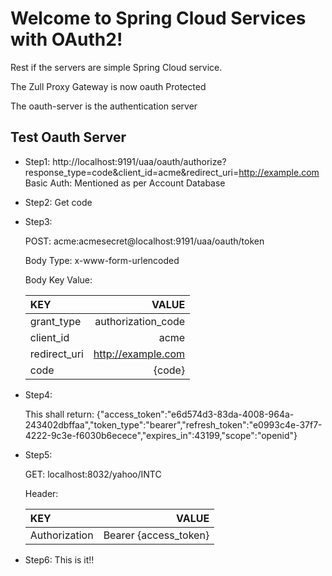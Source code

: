 Welcome to Spring Cloud Services with OAuth2!
===================

<p>Rest if the servers are simple Spring Cloud service.</p>
<p>The Zull Proxy Gateway is now oauth Protected</p>
<p>The oauth-server is the authentication server</p>


Test Oauth Server
-------------
- Step1:
http://localhost:9191/uaa/oauth/authorize?response_type=code&client_id=acme&redirect_uri=http://example.com
Basic Auth: Mentioned as per Account Database

- Step2:
Get code

- Step3:

    POST: 
    acme:acmesecret@localhost:9191/uaa/oauth/token
    
    Body Type:   x-www-form-urlencoded
    
    Body Key Value:
    
    | KEY     | VALUE 		|
    | :------------ | ----------------------: | 
    | grant_type | authorization_code |
    | client_id    | acme   |
    | redirect_uri     | http://example.com    |
    | code     | {code}    |

- Step4:
    
    This shall return:
    {"access_token":"e6d574d3-83da-4008-964a-243402dbffaa","token_type":"bearer","refresh_token":"e0993c4e-37f7-4222-9c3e-f6030b6ecece","expires_in":43199,"scope":"openid"}

- Step5:
    
    GET:
    localhost:8032/yahoo/INTC
    
    Header:
    
    | KEY     | VALUE 		|
    | :------------ | ----------------------: | 
    | Authorization | Bearer {access_token} |
    
- Step6: 
    This is it!!